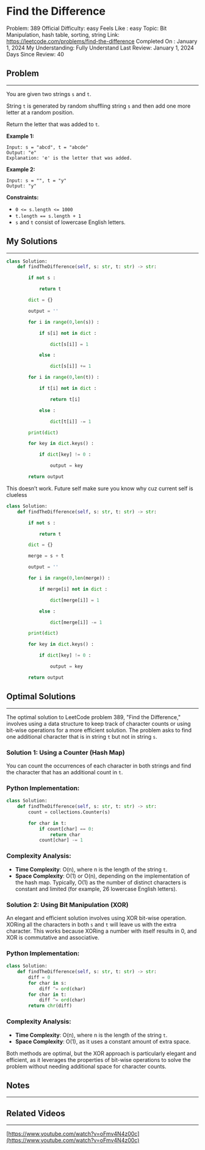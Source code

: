 # Find the Difference

Problem: 389
Official Difficulty: easy
Feels Like : easy
Topic: Bit Manipulation, hash table, sorting, string
Link: https://leetcode.com/problems/find-the-difference
Completed On : January 1, 2024
My Understanding: Fully Understand
Last Review: January 1, 2024
Days Since Review: 40

## Problem

---

You are given two strings `s` and `t`.

String `t` is generated by random shuffling string `s` and then add one more letter at a random position.

Return the letter that was added to `t`.

**Example 1:**

```
Input: s = "abcd", t = "abcde"
Output: "e"
Explanation: 'e' is the letter that was added.

```

**Example 2:**

```
Input: s = "", t = "y"
Output: "y"

```

**Constraints:**

- `0 <= s.length <= 1000`
- `t.length == s.length + 1`
- `s` and `t` consist of lowercase English letters.

## My Solutions

---

```python
class Solution:
    def findTheDifference(self, s: str, t: str) -> str:

        if not s : 

            return t

        dict = {}

        output = ''

        for i in range(0,len(s)) : 

            if s[i] not in dict : 

                dict[s[i]] = 1

            else :

                dict[s[i]] += 1

        for i in range(0,len(t)) :

            if t[i] not in dict :

                return t[i]

            else : 

                dict[t[i]] -= 1

        print(dict)

        for key in dict.keys() : 

            if dict[key] != 0 : 

                output = key

        return output
```

This doesn’t work. Future self make sure you know why cuz current self is clueless

```python
class Solution:
    def findTheDifference(self, s: str, t: str) -> str:

        if not s : 

            return t

        dict = {}

        merge = s + t

        output = ''

        for i in range(0,len(merge)) : 

            if merge[i] not in dict : 

                dict[merge[i]] = 1

            else :

                dict[merge[i]] -= 1

        print(dict)

        for key in dict.keys() : 

            if dict[key] != 0 : 

                output = key

        return output
```

## Optimal Solutions

---

The optimal solution to LeetCode problem 389, "Find the Difference," involves using a data structure to keep track of character counts or using bit-wise operations for a more efficient solution. The problem asks to find one additional character that is in string `t` but not in string `s`.

### Solution 1: Using a Counter (Hash Map)

You can count the occurrences of each character in both strings and find the character that has an additional count in `t`.

### Python Implementation:

```python
class Solution:
    def findTheDifference(self, s: str, t: str) -> str:
        count = collections.Counter(s)

        for char in t:
            if count[char] == 0:
                return char
            count[char] -= 1

```

### Complexity Analysis:

- **Time Complexity**: O(n), where n is the length of the string `t`.
- **Space Complexity**: O(1) or O(n), depending on the implementation of the hash map. Typically, O(1) as the number of distinct characters is constant and limited (for example, 26 lowercase English letters).

### Solution 2: Using Bit Manipulation (XOR)

An elegant and efficient solution involves using XOR bit-wise operation. XORing all the characters in both `s` and `t` will leave us with the extra character. This works because XORing a number with itself results in 0, and XOR is commutative and associative.

### Python Implementation:

```python
class Solution:
    def findTheDifference(self, s: str, t: str) -> str:
        diff = 0
        for char in s:
            diff ^= ord(char)
        for char in t:
            diff ^= ord(char)
        return chr(diff)

```

### Complexity Analysis:

- **Time Complexity**: O(n), where n is the length of the string `t`.
- **Space Complexity**: O(1), as it uses a constant amount of extra space.

Both methods are optimal, but the XOR approach is particularly elegant and efficient, as it leverages the properties of bit-wise operations to solve the problem without needing additional space for character counts.

## Notes

---

 

## Related Videos

---

[https://www.youtube.com/watch?v=oFmv4N4z00c](https://www.youtube.com/watch?v=oFmv4N4z00c)